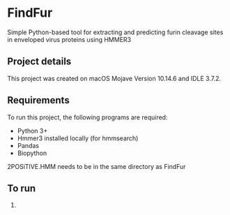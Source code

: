 # FindFur

Simple Python-based tool for extracting and predicting furin cleavage sites in enveloped virus proteins using HMMER3

## Project details
This project was created on macOS Mojave Version 10.14.6 and IDLE 3.7.2.

## Requirements
To run this project, the following programs are required:
* Python 3+
* Hmmer3 installed locally (for hmmsearch)
* Pandas
* Biopython

2POSiTIVE.HMM needs to be in the same directory as FindFur 

## To run
1. 
